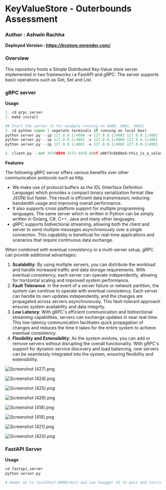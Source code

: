 # KeyValueStore - Outerbounds Assessment 
### Author : Ashwin Rachha

**Deployed Version : https://kvstore.onrender.com/**

### Overview

This repository hosts a Simple Distributed  Key-Value store server implemented in two frameworks i.e FastAPI and gRPC. The server supports basic operations such as Get, Set and List.

### gRPC server

**********Usage**********

```python
1. cd grpc_server
2. make install

## Start the server (3 for example running on 4000, 4001, 4002)
3. cd python (open 3 seperate terminals if running on local box)
python server.py --ip 127.0.0.1:4000 -v 127.0.0.1:4001 127.0.0.1:4002
python server.py --ip 127.0.0.1:4002 -v 127.0.0.1:4000 127.0.0.1:4001
python server.py --ip 127.0.0.1:4001 -v 127.0.0.1:4002 127.0.0.1:4001

4. client.py --set 3479d894-3271-4935-88cf-a06f3cbb80a5=this_is_a_value --list -v
```

****************Features****************

The following gRPC server offers various benefits over other communication protocols such as http. 

- We make use of protocol buffers as the IDL (Interface Definition Language) which provides a compact binary serialization format (like JSON) but faster. The result is efficient data transmission, reducing bandwidth usage and improving overall performance.
- It also supports cross platform support for multiple programming languages. The same server which is written in Python can be simply written in Golang, C#, C++, Java and many other languages.
- gRPC supports bidirectional streaming, allowing both the client and server to send multiple messages asynchronously over a single connection. This capability is beneficial for real-time applications and scenarios that require continuous data exchange.

When combined with eventual consistency in a multi-server setup, gRPC can provide additional advantages:

1. **Scalability**: By using multiple servers, you can distribute the workload and handle increased traffic and data storage requirements. With eventual consistency, each server can operate independently, allowing for horizontal scaling and improved system performance.
2. **Fault Tolerance**: In the event of a server failure or network partition, the system can continue to operate with eventual consistency. Each server can handle its own updates independently, and the changes are propagated across servers asynchronously. This fault-tolerant approach ensures system availability and data integrity.
3. **Low Latency**: With gRPC's efficient communication and bidirectional streaming capabilities, servers can exchange updates in near real-time. This low-latency communication facilitates quick propagation of changes and reduces the time it takes for the entire system to achieve eventual consistency.
4. **Flexibility and Extensibility**: As the system evolves, you can add or remove servers without disrupting the overall functionality. With gRPC's support for dynamic service discovery and load balancing, new servers can be seamlessly integrated into the system, ensuring flexibility and extensibility.

![Screenshot (427).png](https://github.com/RachhaAshwin/KeyValueStore/tree/main/docs/Screenshot_(427).png)

![Screenshot (424).png](https://github.com/RachhaAshwin/KeyValueStore/tree/main/docs/Screenshot_(424).png)

![Screenshot (425).png](https://github.com/RachhaAshwin/KeyValueStore/tree/main/docs/Screenshot_(425).png)

![Screenshot (426).png](https://github.com/RachhaAshwin/KeyValueStore/tree/main/docs/Screenshot_(426).png)

![Screenshot (418).png](https://github.com/RachhaAshwin/KeyValueStore/tree/main/docs/Screenshot_(418).png)

![Screenshot (419).png](https://github.com/RachhaAshwin/KeyValueStore/tree/main/docs/Screenshot_(419).png)

![Screenshot (421).png](https://github.com/RachhaAshwin/KeyValueStore/tree/main/docs/Screenshot_(421).png)

![Screenshot (420).png](https://github.com/RachhaAshwin/KeyValueStore/tree/main/docs/Screenshot_(420).png)

### FastAPI Server

**********Usage**********

```python
cd fastapi_server
python server.py

# Hower on to localhost:8000/docs and use Swagger UI to post and retrieve keys
```
